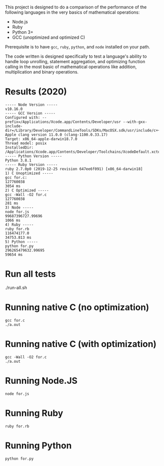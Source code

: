 This project is designed to do a comparison of the performance of the following languages in the very basics
of mathematical operations:

- Node.js
- Ruby
- Python 3+
- GCC (unoptimized and optimized C)

Prerequisite is to have `gcc`, `ruby`, `python`, and `node` installed on your path.

The code written is designed specifically to test a language's ability to handle loop unrolling, statement aggregation, and optimizing
function calling in the most basic of mathematical operations like addition, multiplication and binary operations.

# Results (2020)

    ----- Node Version -----
    v10.16.0
    ----- GCC Version -----
    Configured with: --prefix=/Applications/Xcode.app/Contents/Developer/usr --with-gxx-include-dir=/Library/Developer/CommandLineTools/SDKs/MacOSX.sdk/usr/include/c++/4.2.1
    Apple clang version 11.0.0 (clang-1100.0.33.17)
    Target: x86_64-apple-darwin18.7.0
    Thread model: posix
    InstalledDir: /Applications/Xcode.app/Contents/Developer/Toolchains/XcodeDefault.xctoolchain/usr/bin
    ----- Python Version -----
    Python 3.8.1
    ----- Ruby Version -----
    ruby 2.7.0p0 (2019-12-25 revision 647ee6f091) [x86_64-darwin18]
    1) C Unoptimized -----
    gcc for.c: 
    127760038
    3054 ms
    2) C Optimized -----
    gcc -Wall -O2 for.c
    127760038
    281 ms
    3) Node -----
    node for.js
    99687396727.99696
    1066 ms
    4) Ruby -----
    ruby for.rb
    116474177.0
    34753.813 ms
    5) Python -----
    python for.py
    296265479632.99695
    59654 ms

# Run all tests

./run-all.sh

# Running native C (no optimization)

    gcc for.c
    ./a.out

# Running native C (with optimization)

    gcc -Wall -O2 for.c
    ./a.out

Running Node.JS
===============

    node for.js

Running Ruby
============

    ruby for.rb

Running Python
==============

    python for.py
